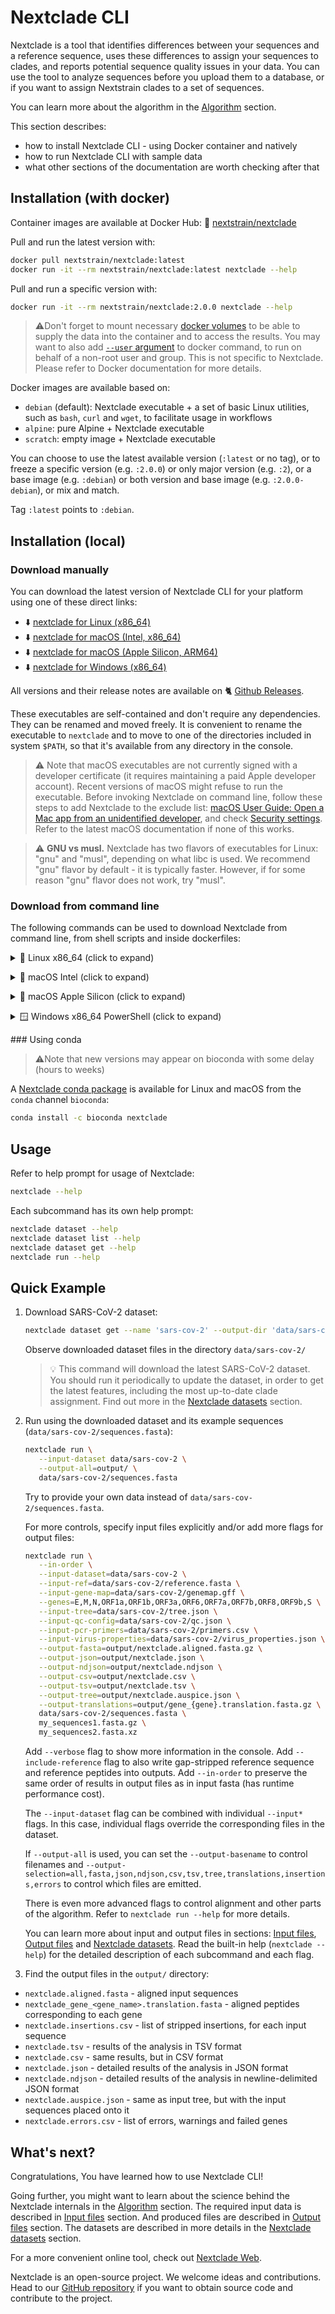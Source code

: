 # Nextclade CLI

Nextclade is a tool that identifies differences between your sequences and a reference sequence, uses these differences to assign your sequences to clades, and reports potential sequence quality issues in your data. You can use the tool to analyze sequences before you upload them to a database, or if you want to assign Nextstrain clades to a set of sequences.

You can learn more about the algorithm in the [Algorithm](algorithm) section.

This section describes:

- how to install Nextclade CLI - using Docker container and natively
- how to run Nextclade CLI with sample data
- what other sections of the documentation are worth checking after that

## Installation (with docker)

Container images are available at Docker Hub: 🐋 [nextstrain/nextclade](https://hub.docker.com/r/nextstrain/nextclade)

Pull and run the latest version with:

```bash
docker pull nextstrain/nextclade:latest
docker run -it --rm nextstrain/nextclade:latest nextclade --help
```

Pull and run a specific version with:

```bash
docker run -it --rm nextstrain/nextclade:2.0.0 nextclade --help
```

> ⚠️Don't forget to mount necessary [docker volumes](https://docs.docker.com/storage/volumes/) to be able to supply the data into the container and to access the results. You may want to also add [`--user` argument](https://docs.docker.com/engine/reference/commandline/run/) to docker command, to run on behalf of a non-root user and group. This is not specific to Nextclade. Please refer to Docker documentation for more details.

Docker images are available based on:

- `debian` (default): Nextclade executable + a set of basic Linux utilities, such as `bash`, `curl` and `wget`, to facilitate usage in workflows
- `alpine`: pure Alpine + Nextclade executable
- `scratch`: empty image + Nextclade executable

You can choose to use the latest available version (`:latest` or no tag), or to freeze a specific version (e.g. `:2.0.0`) or only major version (e.g. `:2`), or a base image (e.g. `:debian`) or both version and base image (e.g. `:2.0.0-debian`), or mix and match.

Tag `:latest` points to `:debian`.

## Installation (local)

### Download manually

You can download the latest version of Nextclade CLI for your platform using one of these direct links:

- ⬇️ [nextclade for Linux (x86_64)](https://github.com/nextstrain/nextclade/releases/latest/download/nextclade-x86_64-unknown-linux-gnu)
- ⬇️ [nextclade for macOS (Intel, x86_64)](https://github.com/nextstrain/nextclade/releases/latest/download/nextclade-x86_64-apple-darwin)
- ⬇️ [nextclade for macOS (Apple Silicon, ARM64)](https://github.com/nextstrain/nextclade/releases/latest/download/nextclade-aarch64-apple-darwin)
- ⬇️ [nextclade for Windows (x86_64)](https://github.com/nextstrain/nextclade/releases/latest/download/nextclade-x86_64-pc-windows-gnu.exe)

All versions and their release notes are available on 🐈 [Github Releases](https://github.com/nextstrain/nextclade/releases).

These executables are self-contained and don't require any dependencies. They can be renamed and moved freely. It is convenient to rename the executable to `nextclade` and to move to one of the directories included in system `$PATH`, so that it's available from any directory in the console.

> ⚠️ Note that macOS executables are not currently signed with a developer certificate (it requires maintaining a paid Apple developer account). Recent versions of macOS might refuse to run the executable. Before invoking Nextclade on command line, follow these steps to add Nextclade to the exclude list:
> <a target="_blank" rel="noopener noreferrer" href="https://support.apple.com/guide/mac-help/open-a-mac-app-from-an-unidentified-developer-mh40616/mac">
> macOS User Guide: Open a Mac app from an unidentified developer</a>, and check <a target="_blank" rel="noopener noreferrer" href="https://support.apple.com/en-us/HT202491">
> Security settings</a>. Refer to the latest macOS documentation if none of this works.

> ⚠️ **GNU vs musl.** Nextclade has two flavors of executables for Linux: "gnu" and "musl", depending on what libc is used. We recommend "gnu" flavor by default - it is typically faster. However, if for some reason "gnu" flavor does not work, try "musl".

### Download from command line

The following commands can be used to download Nextclade from command line, from shell scripts and inside dockerfiles:

<p>
<details>
<summary>
🐧 Linux x86_64 (click to expand)
</summary>

Download latest version:

```bash
curl -fsSL "https://github.com/nextstrain/nextclade/releases/latest/download/nextclade-x86_64-unknown-linux-gnu" -o "nextclade" && chmod +x nextclade
```

Download specific version:

```bash
curl -fsSL "https://github.com/nextstrain/nextclade/releases/download/2.0.0/nextclade-x86_64-unknown-linux-gnu" -o "nextclade" && chmod +x nextclade
```

</details>
</p>

<p>
<details>
<summary>
🍏 macOS Intel (click to expand)
</summary>

Download latest version:

```bash
curl -fsSL "https://github.com/nextstrain/nextclade/releases/latest/download/nextclade-x86_64-apple-darwin" -o "nextclade" && chmod +x nextclade
```

Download specific version:

```bash
curl -fsSL "https://github.com/nextstrain/nextclade/releases/download/2.0.0/nextclade-x86_64-apple-darwin" -o "nextclade" && chmod +x nextclade
```

</details>
</p>

<p>
<details>
<summary>
🍎 macOS Apple Silicon (click to expand)
</summary>

Download latest version:

```bash
curl -fsSL "https://github.com/nextstrain/nextclade/releases/latest/download/nextclade-aarch64-apple-darwin" -o "nextclade" && chmod +x nextclade
```

Download specific version:

```bash
curl -fsSL "https://github.com/nextstrain/nextclade/releases/download/2.0.0/nextclade-aarch64-apple-darwin" -o "nextclade" && chmod +x nextclade
```

</details>
</p>

<p>
<details>
<summary>
🪟 Windows x86_64 PowerShell (click to expand)
</summary>

Download latest version:

```
Invoke-WebRequest https://github.com/nextstrain/nextclade/releases/latest/download/nextclade-x86_64-pc-windows-gnu.exe -O nextclade.exe
```

Download specific version:

```
Invoke-WebRequest https://github.com/nextstrain/nextclade/releases/download/2.0.0/nextclade-x86_64-pc-windows-gnu.exe -O nextclade.exe
```

</details>
</p>
### Using conda

> ⚠️Note that new versions may appear on bioconda with some delay (hours to weeks)

A [Nextclade conda package]((https://anaconda.org/bioconda/nextclade)) is available for Linux and macOS from the `conda` channel `bioconda`:

```bash
conda install -c bioconda nextclade
```

## Usage

Refer to help prompt for usage of Nextclade:

```bash
nextclade --help
```

Each subcommand has its own help prompt:

```bash
nextclade dataset --help
nextclade dataset list --help
nextclade dataset get --help
nextclade run --help
```

<!--- TODO: Should be expanded with detailed explanation of the commands -->

## Quick Example

1. Download SARS-CoV-2 dataset:

    ```bash
    nextclade dataset get --name 'sars-cov-2' --output-dir 'data/sars-cov-2'
    ```

   Observe downloaded dataset files in the directory `data/sars-cov-2/`

   > 💡️ This command will download the latest SARS-CoV-2 dataset. You should run it periodically to update the dataset, in order to get the latest features, including the most up-to-date clade assignment. Find out more in the [Nextclade datasets](datasets) section.

2. Run using the downloaded dataset and its example sequences (`data/sars-cov-2/sequences.fasta`):

   ```bash
   nextclade run \
      --input-dataset data/sars-cov-2 \
      --output-all=output/ \
      data/sars-cov-2/sequences.fasta
   ```

   Try to provide your own data instead of `data/sars-cov-2/sequences.fasta`.

   For more controls, specify input files explicitly and/or add more flags for output files:

   ```bash
   nextclade run \
      --in-order \
      --input-dataset=data/sars-cov-2 \
      --input-ref=data/sars-cov-2/reference.fasta \
      --input-gene-map=data/sars-cov-2/genemap.gff \
      --genes=E,M,N,ORF1a,ORF1b,ORF3a,ORF6,ORF7a,ORF7b,ORF8,ORF9b,S \
      --input-tree=data/sars-cov-2/tree.json \
      --input-qc-config=data/sars-cov-2/qc.json \
      --input-pcr-primers=data/sars-cov-2/primers.csv \
      --input-virus-properties=data/sars-cov-2/virus_properties.json \
      --output-fasta=output/nextclade.aligned.fasta.gz \
      --output-json=output/nextclade.json \
      --output-ndjson=output/nextclade.ndjson \
      --output-csv=output/nextclade.csv \
      --output-tsv=output/nextclade.tsv \
      --output-tree=output/nextclade.auspice.json \
      --output-translations=output/gene_{gene}.translation.fasta.gz \
      data/sars-cov-2/sequences.fasta \
      my_sequences1.fasta.gz \
      my_sequences2.fasta.xz
   ```

   Add `--verbose` flag to show more information in the console. Add `--include-reference` flag to also write gap-stripped reference sequence and reference peptides into outputs. Add `--in-order` to preserve the same order of results in output files as in input fasta (has runtime performance cost).

   The `--input-dataset` flag can be combined with individual `--input*` flags. In this case, individual flags override the corresponding files in the dataset.

   If `--output-all` is used, you can set the `--output-basename` to control filenames and `--output-selection=all,fasta,json,ndjson,csv,tsv,tree,translations,insertions,errors` to control which files are emitted.

   There is even more advanced flags to control alignment and other parts of the algorithm. Refer to `nextclade run --help` for more details.

   You can learn more about input and output files in sections: [Input files](input-files), [Output files](output-files) and [Nextclade datasets](datasets). Read the built-in help (`nextclade --help`) for the detailed description of each subcommand and each flag.

4. Find the output files in the `output/` directory:

- `nextclade.aligned.fasta` - aligned input sequences
- `nextclade_gene_<gene_name>.translation.fasta` - aligned peptides corresponding to each gene
- `nextclade.insertions.csv` - list of stripped insertions, for each input sequence
- `nextclade.tsv` - results of the analysis in TSV format
- `nextclade.csv` - same results, but in CSV format
- `nextclade.json` - detailed results of the analysis in JSON format
- `nextclade.ndjson` - detailed results of the analysis in newline-delimited JSON format
- `nextclade.auspice.json` - same as input tree, but with the input sequences placed onto it
- `nextclade.errors.csv` - list of errors, warnings and failed genes

## What's next?

Congratulations, You have learned how to use Nextclade CLI!

Going further, you might want to learn about the science behind the Nextclade internals in the [Algorithm](algorithm) section. The required input data is described in [Input files](input-files) section. And produced files are described in [Output files](output-files) section. The datasets are described in more details in the [Nextclade datasets](datasets) section.

For a more convenient online tool, check out [Nextclade Web](nextclade-web).

Nextclade is an open-source project. We welcome ideas and contributions. Head to our [GitHub repository](https://github.com/nextstrain/nextclade) if you want to obtain source code and contribute to the project.
